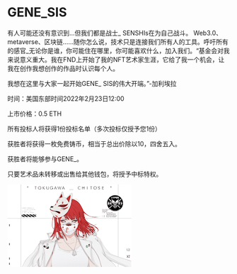# GENE_SIS

有人可能还没有意识到…但我们都是战士_ SENSHIs在为自己战斗。
Web3.0、metaverse、区块链……随你怎么说，技术只是连接我们所有人的工具。呼吁所有的感官_无论你是谁，你可能住在哪里，你可能喜欢什么，加入我们。“基金会对我来说意义重大。我在FND上开始了我的NFT艺术家生涯，它给了我一个机会，让我在创作我想创作的作品时认识每个人。

我想在这里与大家一起开始GENE_ SIS的伟大开端。”-加利埃拉

时间：美国东部时间2022年2月23日12:00

上市价格：0.5 ETH

所有投标人将获得1份投标名单（多次投标仅授予您1份）

获胜者将获得一枚免费铸币，相当于总出价除以10，四舍五入。

获胜者将能够参与GENE_。

只要艺术品未转移或出售给其他钱包，将授予中标特权。

![genesis-dapp-collectibles-ethereum-image2_9009fb985b9955dbc0fabfc2187e8094](genesis-dapp-collectibles-ethereum-image2_9009fb985b9955dbc0fabfc2187e8094.png)
